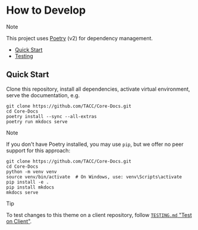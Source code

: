 # How to Develop

> [!NOTE]
> This project uses [Poetry] (v2) for dependency management.

[Poetry]: https://python-poetry.org/

- [Quick Start](#quick-start)
- [Testing](#testing)

## Quick Start

Clone this repository, install all dependencies, activate virtual environment, serve the documentation, e.g.

```shell
git clone https://github.com/TACC/Core-Docs.git
cd Core-Docs
poetry install --sync --all-extras
poetry run mkdocs serve
```

> [!NOTE]
> If you don't have Poetry installed, you may use `pip`, but we offer no peer support for this approach:
>
> ```shell
> git clone https://github.com/TACC/Core-Docs.git
> cd Core-Docs
> python -m venv venv
> source venv/bin/activate  # On Windows, use: venv\Scripts\activate
> pip install -e .
> pip install mkdocs
> mkdocs serve
> ```

> [!TIP]
> To test changes to this theme on a client repository, follow [`TESTING.md` "Test on Client"](./TESTING.md#test-on-client).
